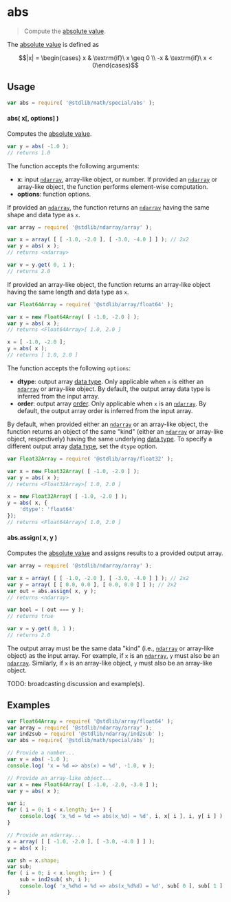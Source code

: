 <!--

@license Apache-2.0

Copyright (c) 2020 The Stdlib Authors.

Licensed under the Apache License, Version 2.0 (the "License");
you may not use this file except in compliance with the License.
You may obtain a copy of the License at

   http://www.apache.org/licenses/LICENSE-2.0

Unless required by applicable law or agreed to in writing, software
distributed under the License is distributed on an "AS IS" BASIS,
WITHOUT WARRANTIES OR CONDITIONS OF ANY KIND, either express or implied.
See the License for the specific language governing permissions and
limitations under the License.

-->

# abs

> Compute the [absolute value][absolute-value].

<!-- Section to include introductory text. Make sure to keep an empty line after the intro `section` element and another before the `/section` close. -->

<section class="intro">

The [absolute value][absolute-value] is defined as

<!-- <equation class="equation" label="eq:absolute_value" align="center" raw="|x| = \begin{cases} x & \textrm{if}\ x \geq 0 \\ -x & \textrm{if}\ x < 0\end{cases}" alt="Absolute value"> -->

```math
|x| = \begin{cases} x & \textrm{if}\ x \geq 0 \\ -x & \textrm{if}\ x < 0\end{cases}
```

<!-- <div class="equation" align="center" data-raw-text="|x| = \begin{cases} x &amp; \textrm{if}\ x \geq 0 \\ -x &amp; \textrm{if}\ x &lt; 0\end{cases}" data-equation="eq:absolute_value">
    <img src="https://cdn.jsdelivr.net/gh/stdlib-js/stdlib@61c5f878886bd5b3b98976501c974bf69f575238/lib/node_modules/@stdlib/math/special/abs/docs/img/equation_absolute_value.svg" alt="Absolute value">
    <br>
</div> -->

<!-- </equation> -->

</section>

<!-- /.intro -->

<!-- Package usage documentation. -->

<section class="usage">

## Usage

```javascript
var abs = require( '@stdlib/math/special/abs' );
```

#### abs( x\[, options] )

Computes the [absolute value][absolute-value]. 

```javascript
var y = abs( -1.0 );
// returns 1.0
```

The function accepts the following arguments:

-   **x**: input [`ndarray`][@stdlib/ndarray/ctor], array-like object, or number. If provided an [`ndarray`][@stdlib/ndarray/ctor] or array-like object, the function performs element-wise computation.
-   **options**: function options.

If provided an [`ndarray`][@stdlib/ndarray/ctor], the function returns an [`ndarray`][@stdlib/ndarray/ctor] having the same shape and data type as `x`.

```javascript
var array = require( '@stdlib/ndarray/array' );

var x = array( [ [ -1.0, -2.0 ], [ -3.0, -4.0 ] ] ); // 2x2
var y = abs( x );
// returns <ndarray>

var v = y.get( 0, 1 );
// returns 2.0
```

If provided an array-like object, the function returns an array-like object having the same length and data type as `x`.

```javascript
var Float64Array = require( '@stdlib/array/float64' );

var x = new Float64Array( [ -1.0, -2.0 ] );
var y = abs( x );
// returns <Float64Array>[ 1.0, 2.0 ]

x = [ -1.0, -2.0 ];
y = abs( x );
// returns [ 1.0, 2.0 ]
```

The function accepts the following `options`:

-   **dtype**: output array [data type][@stdlib/ndarray/dtypes]. Only applicable when `x` is either an [`ndarray`][@stdlib/ndarray/ctor] or array-like object. By default, the output array data type is inferred from the input array.
-   **order**: output array [order][@stdlib/ndarray/orders]. Only applicable when `x` is an [`ndarray`][@stdlib/ndarray/ctor]. By default, the output array order is inferred from the input array.

By default, when provided either an [`ndarray`][@stdlib/ndarray/ctor] or an array-like object, the function returns an object of the same "kind" (either an [`ndarray`][@stdlib/ndarray/ctor] or array-like object, respectively) having the same underlying [data type][@stdlib/ndarray/dtypes]. To specify a different output array [data type][@stdlib/ndarray/dtypes], set the `dtype` option.

```javascript
var Float32Array = require( '@stdlib/array/float32' );

var x = new Float32Array( [ -1.0, -2.0 ] );
var y = abs( x );
// returns <Float32Array>[ 1.0, 2.0 ]

x = new Float32Array( [ -1.0, -2.0 ] );
y = abs( x, {
    'dtype': 'float64'
});
// returns <Float64Array>[ 1.0, 2.0 ]
```

#### abs.assign( x, y )

Computes the [absolute value][absolute-value] and assigns results to a provided output array.

```javascript
var array = require( '@stdlib/ndarray/array' );

var x = array( [ [ -1.0, -2.0 ], [ -3.0, -4.0 ] ] ); // 2x2
var y = array( [ [ 0.0, 0.0 ], [ 0.0, 0.0 ] ] ); // 2x2
var out = abs.assign( x, y );
// returns <ndarray>

var bool = ( out === y );
// returns true

var v = y.get( 0, 1 );
// returns 2.0
```

The output array must be the same data "kind" (i.e., [`ndarray`][@stdlib/ndarray/ctor] or array-like object) as the input array. For example, if `x` is an [`ndarray`][@stdlib/ndarray/ctor], `y` must also be an [`ndarray`][@stdlib/ndarray/ctor]. Similarly, if `x` is an array-like object, `y` must also be an array-like object.

TODO: broadcasting discussion and example(s).

</section>

<!-- /.usage -->

<!-- Package usage notes. Make sure to keep an empty line after the `section` element and another before the `/section` close. -->

<section class="notes">

</section>

<!-- /.notes -->

<!-- Package usage examples. -->

<section class="examples">

## Examples

<!-- eslint no-undef: "error" -->

```javascript
var Float64Array = require( '@stdlib/array/float64' );
var array = require( '@stdlib/ndarray/array' );
var ind2sub = require( '@stdlib/ndarray/ind2sub' );
var abs = require( '@stdlib/math/special/abs' );

// Provide a number...
var v = abs( -1.0 );
console.log( 'x = %d => abs(x) = %d', -1.0, v );

// Provide an array-like object...
var x = new Float64Array( [ -1.0, -2.0, -3.0 ] );
var y = abs( x );

var i;
for ( i = 0; i < x.length; i++ ) {
    console.log( 'x_%d = %d => abs(x_%d) = %d', i, x[ i ], i, y[ i ] );
}

// Provide an ndarray...
x = array( [ [ -1.0, -2.0 ], [ -3.0, -4.0 ] ] );
y = abs( x );

var sh = x.shape;
var sub;
for ( i = 0; i < x.length; i++ ) {
    sub = ind2sub( sh, i );
    console.log( 'x_%d%d = %d => abs(x_%d%d) = %d', sub[ 0 ], sub[ 1 ], x.iget( i ), sub[ 0 ], sub[ 1 ], y.iget( i ) );
}
```

</section>

<!-- /.examples -->

<!-- Section to include cited references. If references are included, add a horizontal rule *before* the section. Make sure to keep an empty line after the `section` element and another before the `/section` close. -->

<section class="references">

</section>

<!-- /.references -->

<!-- Section for related `stdlib` packages. Do not manually edit this section, as it is automatically populated. -->

<section class="related">

</section>

<!-- /.related -->

<!-- Section for all links. Make sure to keep an empty line after the `section` element and another before the `/section` close. -->

<section class="links">

[absolute-value]: https://en.wikipedia.org/wiki/Absolute_value

[@stdlib/ndarray/ctor]: https://github.com/stdlib-js/ndarray-ctor

[@stdlib/ndarray/orders]: https://github.com/stdlib-js/ndarray-orders

[@stdlib/ndarray/dtypes]: https://github.com/stdlib-js/ndarray-dtypes

</section>

<!-- /.links -->
